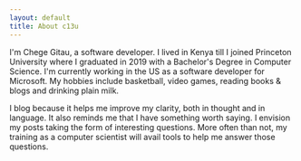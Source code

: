 ```yaml
---
layout: default
title: About c13u
---
```


I'm Chege Gitau, a software developer.  I lived in Kenya till I joined Princeton University where I graduated in 2019 with a Bachelor's Degree in Computer Science. I'm currently working in the US as a software developer for Microsoft. My hobbies include basketball, video games, reading books & blogs and drinking plain milk.

I blog because it helps me improve my clarity, both in thought and in language. It also reminds me that I have something worth saying. I envision my posts taking the form of interesting questions. More often than not, my training as a computer scientist will avail tools to help me answer those questions.
